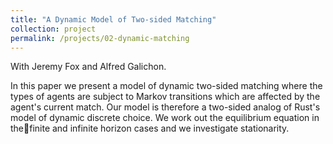 ```yaml
---
title: "A Dynamic Model of Two-sided Matching"
collection: project
permalink: /projects/02-dynamic-matching
---
```


With Jeremy Fox and Alfred Galichon.

In this paper we present a model of dynamic two-sided matching where the types of agents are subject to Markov transitions which are affected by the agent's current match. Our model is therefore a two-sided analog of Rust's model of dynamic discrete choice. We work out the equilibrium equation in thefinite and infinite horizon cases and we investigate stationarity.

